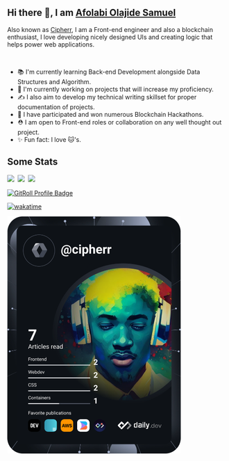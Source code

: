 ## Hi there 👋, I am [Afolabi Olajide Samuel](https://linkedin.com/in/afolabi-olajide)

 Also known as [Cipherr](https://cipherr.netlify.app), I am a Front-end engineer and also a blockchain enthusiast, I love developing nicely designed UIs and creating logic that helps power web applications. 

<br>

- 📚 I'm currently learning Back-end Development alongside Data Structures and Algorithm.
- 💨 I'm currently working on projects that will increase my proficiency.
- ✍️ I also aim to develop my technical writing skillset for proper documentation of projects.
- 🏅 I have participated and won numerous Blockchain Hackathons.
- ⛑️ I am open to Front-end roles or collaboration on any well thought out project.
- ✨ Fun fact: I love 🐱's.


## Some Stats
<div>
<a href="https://github.com/anuraghazra/github-readme-stats"><img height="145em" src="https://github-readme-stats-bpires.vercel.app/api?username=AfolabiOlajide&hide_title=true&line_height=25&hide_rank=false&theme=dark&show_icons=true&hide_border=true"></a>&nbsp;
<a href="https://github.com/denvercoder1/github-readme-streak-stats"><img height="145em" src="https://github-readme-streak-stats.herokuapp.com/?user=AfolabiOlajide&theme=dark&hide_border=true"></a>&nbsp;
<a href="https://github.com/anuraghazra/github-readme-stats"><img height="129.6em" src="https://github-readme-stats-bpires.vercel.app/api/top-langs/?username=AfolabiOlajide&layout=compact&card_width=400&hide_title=true&theme=dark&t&langs_count=10&hide_border=true"></a>&nbsp;
</div>

<a href="https://gitroll.io/profile/uOiYQ0QMcphXHi61LNoqu0kkSFf52" target="_blank"><img src="https://gitroll.io/api/badges/profiles/v1/uOiYQ0QMcphXHi61LNoqu0kkSFf52" alt="GitRoll Profile Badge"/></a>

[![wakatime](https://wakatime.com/badge/user/08a8b131-0ac9-48c5-b610-0f9792546dda.svg)](https://wakatime.com/@08a8b131-0ac9-48c5-b610-0f9792546dda)

[//]: <> (<a href="https://app.daily.dev/cipherr"><img src="https://api.daily.dev/devcards/90a1119f9e4f4063aeb7b82915755293.png?r=eta" width="400" alt="Afolabi Olajide Samuel's Dev Card"/></a>)
<a href="https://app.daily.dev/cipherr"><img src="https://github.com/AfolabiOlajide/AfolabiOlajide/blob/main/devcard.svg" width="400" alt="Afolabi Olajide Samuel's Dev Card"/></a>
